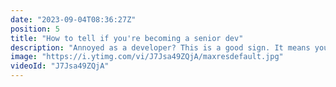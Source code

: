 ```yaml
---
date: "2023-09-04T08:36:27Z"
position: 5
title: "How to tell if you're becoming a senior dev"
description: "Annoyed as a developer? This is a good sign. It means you are getting more senior!\n\nFollow me here:\nWebsite: https://timbenniks.dev\nTwitter: https://twitter.com/timbenniks\nGithub: https://github.com/timbenniks"
image: "https://i.ytimg.com/vi/J7Jsa49ZQjA/maxresdefault.jpg"
videoId: "J7Jsa49ZQjA"
---
```


